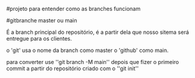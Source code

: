 #projeto para entender como as branches funcionam

#gitbranche master ou main


É a branch principal do repositório, é a partir dela que
nosso sitema será entregue para os clientes.

o 'git' usa o nome da branch como master o 'github' como main.

para converter use ''git branch -M main'' depois que fizer o primeiro commit a partir do repositório criado com o ''git init''
